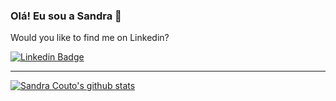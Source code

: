 ### Olá! Eu sou a Sandra 👋


Would you like to find me on Linkedin?

[![Linkedin Badge](https://img.shields.io/badge/-LinkedIn-blue?style=flat-square&logo=Linkedin&logoColor=white&link=https://www.linkedin.com/in/sandra-lm-couto/)](https://www.linkedin.com/in/omariosouto)

____


[![Sandra Couto's github stats](https://github-readme-stats.vercel.app/api?username=sandralcouto&theme=dark&show_icons=true&count_private=true)](https://github.com/sandralcouto)
